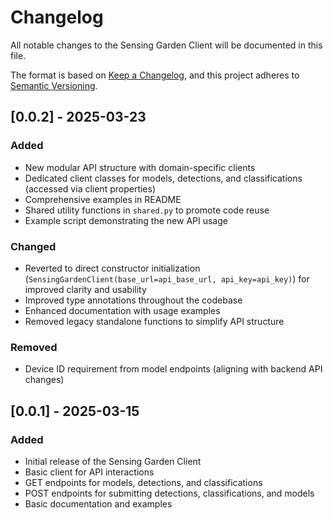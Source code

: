 # Changelog

All notable changes to the Sensing Garden Client will be documented in this file.

The format is based on [Keep a Changelog](https://keepachangelog.com/en/1.0.0/),
and this project adheres to [Semantic Versioning](https://semver.org/spec/v2.0.0.html).

## [0.0.2] - 2025-03-23

### Added
- New modular API structure with domain-specific clients
- Dedicated client classes for models, detections, and classifications (accessed via client properties)
- Comprehensive examples in README
- Shared utility functions in `shared.py` to promote code reuse
- Example script demonstrating the new API usage

### Changed
- Reverted to direct constructor initialization (`SensingGardenClient(base_url=api_base_url, api_key=api_key)`) for improved clarity and usability
- Improved type annotations throughout the codebase
- Enhanced documentation with usage examples
- Removed legacy standalone functions to simplify API structure

### Removed
- Device ID requirement from model endpoints (aligning with backend API changes)

## [0.0.1] - 2025-03-15

### Added
- Initial release of the Sensing Garden Client
- Basic client for API interactions
- GET endpoints for models, detections, and classifications
- POST endpoints for submitting detections, classifications, and models
- Basic documentation and examples
